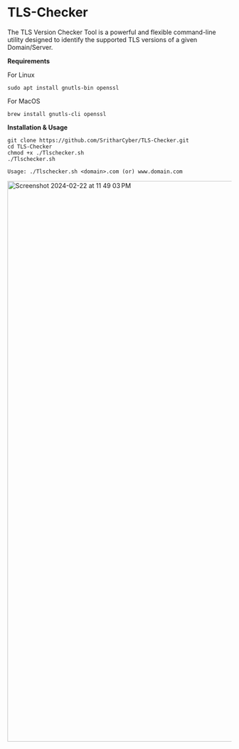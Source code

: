 # TLS-Checker
The TLS Version Checker Tool is a powerful and flexible command-line utility designed to identify the supported TLS versions of a given Domain/Server. 

**Requirements**

For Linux
~~~~~~~~~~~~~~~~~~~~~~~~~~~~~~~~~
sudo apt install gnutls-bin openssl
~~~~~~~~~~~~~~~~~~~~~~~~~~~~~~~~~
For MacOS
~~~~~~~~~~~~~~~~~~~~~~~~~~~~~~~~~
brew install gnutls-cli openssl
~~~~~~~~~~~~~~~~~~~~~~~~~~~~~~~~~


**Installation & Usage**
~~~~~~~~~~~~~~~~~~~~~~~~~~~~~~~~~
git clone https://github.com/SritharCyber/TLS-Checker.git
cd TLS-Checker
chmod +x ./Tlschecker.sh
./Tlschecker.sh
~~~~~~~~~~~~~~~~~~~~~~~~~~~~~~~~~

~~~~~~~~~~~~~~~~~~~~~~~~~~~~~~~~~
Usage: ./Tlschecker.sh <domain>.com (or) www.domain.com
~~~~~~~~~~~~~~~~~~~~~~~~~~~~~~~~~

<img width="1260" alt="Screenshot 2024-02-22 at 11 49 03 PM" src="https://github.com/Srithar057/TLS-Checker/assets/119922855/0e1af27f-64c7-45ef-a67e-7399b773fcd4">

